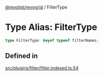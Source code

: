 [@revolist/revogrid](README.md) / FilterType

# Type Alias: FilterType

```ts
type FilterType: keyof typeof filterNames;
```

## Defined in

[src/plugins/filter/filter.indexed.ts:54](https://github.com/revolist/revogrid/blob/65763a3c3cbba79c84cbcd4109976d8fec48b078/src/plugins/filter/filter.indexed.ts#L54)
